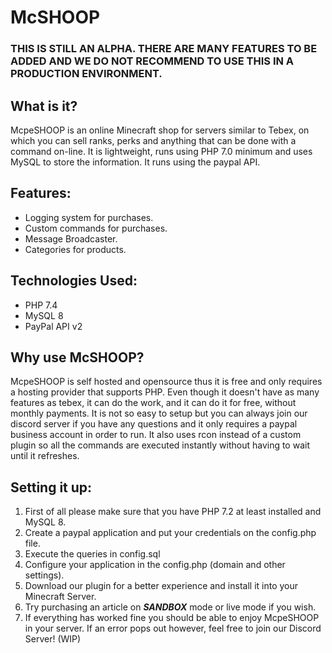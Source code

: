 # McSHOOP
### THIS IS STILL AN ALPHA. THERE ARE MANY FEATURES TO BE ADDED AND WE DO NOT RECOMMEND TO USE THIS IN A PRODUCTION ENVIRONMENT.
## What is it?
McpeSHOOP is an online Minecraft shop for servers similar to Tebex, on which you can sell ranks, perks and anything that can be done with a command on-line. It is lightweight, runs using PHP 7.0 minimum and uses MySQL to store the information. It runs using the paypal API. 

## Features:
- Logging system for purchases.
- Custom commands for purchases.
- Message Broadcaster.
- Categories for products.

## Technologies Used:
- PHP 7.4
- MySQL 8
- PayPal API v2

## Why use McSHOOP?
McpeSHOOP is self hosted and opensource thus it is free and only requires a hosting provider that supports PHP. Even though it doesn't have as many features as tebex, it can do the work, and it can do it for free, without monthly payments. It is not so easy to setup but you can always join our discord server if you have any questions and it only requires a paypal business account in order to run. It also uses rcon instead of a custom plugin so all the commands are executed instantly without having to wait until it refreshes.

## Setting it up:
1. First of all please make sure that you have PHP 7.2 at least installed and MySQL 8.
2. Create a paypal application and put your credentials on the config.php file.
3. Execute the queries in config.sql
4. Configure your application in the config.php (domain and other settings).
5. Download our plugin for a better experience and install it into your Minecraft Server.
6. Try purchasing an article on ___**SANDBOX**___ mode or live mode if you wish.
7. If everything has worked fine you should be able to enjoy McpeSHOOP in your server. If an error pops out however, feel free to join our Discord Server! (WIP)
